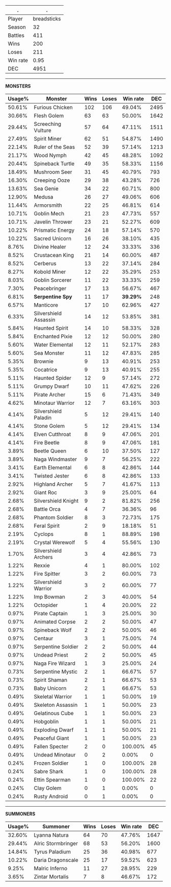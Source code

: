 .|.
|-|-
Player|breadsticks
Season|32
Battles|411
Wins|200
Loses|211
Win rate|0.95
DEC|4951

---
**MONSTERS**

Usage%|Monster|Wins|Loses|Win rate|DEC|
-|-|-|-|-|-|
50.61%|Furious Chicken|102|106|49.04%|2495|
30.66%|Flesh Golem|63|63|50.00%|1642|
29.44%|Screeching Vulture|57|64|47.11%|1511|
27.49%|Spirit Miner|62|51|54.87%|1490|
22.14%|Ruler of the Seas|52|39|57.14%|1213|
21.17%|Wood Nymph|42|45|48.28%|1092|
20.44%|Spineback Turtle|49|35|58.33%|1156|
18.49%|Mushroom Seer|31|45|40.79%|793|
16.30%|Creeping Ooze|29|38|43.28%|726|
13.63%|Sea Genie|34|22|60.71%|800|
12.90%|Medusa|26|27|49.06%|606|
11.44%|Armorsmith|22|25|46.81%|614|
10.71%|Goblin Mech|21|23|47.73%|557|
10.71%|Javelin Thrower|23|21|52.27%|609|
10.22%|Prismatic Energy|24|18|57.14%|570|
10.22%|Sacred Unicorn|16|26|38.10%|435|
8.76%|Divine Healer|12|24|33.33%|336|
8.52%|Crustacean King|21|14|60.00%|487|
8.52%|Cerberus|13|22|37.14%|284|
8.27%|Kobold Miner|12|22|35.29%|253|
8.03%|Goblin Sorcerer|11|22|33.33%|259|
7.30%|Peacebringer|17|13|56.67%|467|
6.81%|**Serpentine Spy**|11|17|**39.29%**|248|
6.57%|Manticore|17|10|62.96%|427|
6.33%|Silvershield Assassin|14|12|53.85%|381|
5.84%|Haunted Spirit|14|10|58.33%|328|
5.84%|Enchanted Pixie|12|12|50.00%|280|
5.60%|Water Elemental|12|11|52.17%|283|
5.60%|Sea Monster|11|12|47.83%|285|
5.35%|Brownie|9|13|40.91%|253|
5.35%|Cocatrice|9|13|40.91%|255|
5.11%|Haunted Spider|12|9|57.14%|272|
5.11%|Grumpy Dwarf|10|11|47.62%|226|
5.11%|Pirate Archer|15|6|71.43%|349|
4.62%|Minotaur Warrior|12|7|63.16%|303|
4.14%|Silvershield Paladin|5|12|29.41%|140|
4.14%|Stone Golem|5|12|29.41%|134|
4.14%|Elven Cutthroat|8|9|47.06%|201|
4.14%|Fire Beetle|8|9|47.06%|181|
3.89%|Beetle Queen|6|10|37.50%|127|
3.89%|Naga Windmaster|9|7|56.25%|222|
3.41%|Earth Elemental|6|8|42.86%|144|
3.41%|Twisted Jester|6|8|42.86%|133|
2.92%|Highland Archer|5|7|41.67%|113|
2.92%|Giant Roc|3|9|25.00%|64|
2.68%|Silvershield Knight|9|2|81.82%|256|
2.68%|Battle Orca|4|7|36.36%|96|
2.68%|Phantom Soldier|8|3|72.73%|175|
2.68%|Feral Spirit|2|9|18.18%|51|
2.19%|Cyclops|8|1|88.89%|198|
2.19%|Crystal Werewolf|5|4|55.56%|130|
1.70%|Silvershield Archers|3|4|42.86%|73|
1.22%|Rexxie|4|1|80.00%|102|
1.22%|Fire Spitter|3|2|60.00%|73|
1.22%|Silvershield Warrior|3|2|60.00%|77|
1.22%|Imp Bowman|2|3|40.00%|54|
1.22%|Octopider|1|4|20.00%|22|
0.97%|Pirate Captain|1|3|25.00%|30|
0.97%|Animated Corpse|2|2|50.00%|47|
0.97%|Spineback Wolf|2|2|50.00%|46|
0.97%|Centaur|3|1|75.00%|74|
0.97%|Serpentine Soldier|2|2|50.00%|44|
0.97%|Undead Priest|2|2|50.00%|45|
0.97%|Naga Fire Wizard|1|3|25.00%|24|
0.73%|Serpentine Mystic|2|1|66.67%|57|
0.73%|Spirit Shaman|2|1|66.67%|53|
0.73%|Baby Unicorn|2|1|66.67%|53|
0.49%|Skeletal Warrior|1|1|50.00%|19|
0.49%|Skeleton Assassin|1|1|50.00%|23|
0.49%|Gelatinous Cube|1|1|50.00%|23|
0.49%|Hobgoblin|1|1|50.00%|21|
0.49%|Exploding Dwarf|1|1|50.00%|21|
0.49%|Peaceful Giant|1|1|50.00%|23|
0.49%|Fallen Specter|2|0|100.00%|45|
0.49%|Undead Minotaur|0|2|0.00%|0|
0.24%|Frozen Soldier|1|0|100.00%|28|
0.24%|Sabre Shark|1|0|100.00%|28|
0.24%|Ettin Spearman|1|0|100.00%|22|
0.24%|Clay Golem|0|1|0.00%|0|
0.24%|Rusty Android|0|1|0.00%|0|

---
**SUMMONERS**

Usage%|Summoner|Wins|Loses|Win rate|DEC|
-|-|-|-|-|-|
32.60%|Lyanna Natura|64|70|47.76%|1647|
29.44%|Alric Stormbringer|68|53|56.20%|1600|
14.84%|Tyrus Paladium|25|36|40.98%|677|
10.22%|Daria Dragonscale|25|17|59.52%|623|
9.25%|Malric Inferno|11|27|28.95%|229|
3.65%|Zintar Mortalis|7|8|46.67%|172|
